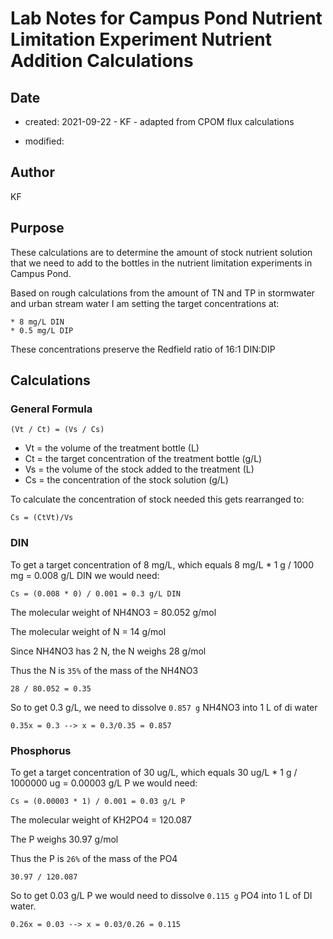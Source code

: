 # Lab Notes for Campus Pond Nutrient Limitation Experiment Nutrient Addition Calculations

## Date

* created: 2021-09-22 - KF - adapted from CPOM flux calculations  

* modified: 

## Author

KF

## Purpose

These calculations are to determine the amount of stock nutrient solution that we need to add to the bottles in the nutrient limitation experiments in Campus Pond. 

Based on rough calculations from the amount of TN and TP in stormwater and urban stream water I am setting the target concentrations at:

    * 8 mg/L DIN
    * 0.5 mg/L DIP

These concentrations preserve the Redfield ratio of 16:1 DIN:DIP


## Calculations

### General Formula

    (Vt / Ct) = (Vs / Cs)

* Vt = the volume of the treatment bottle (L)
* Ct = the target concentration of the treatment bottle (g/L)
* Vs = the volume of the stock added to the treatment (L)
* Cs = the concentration of the stock solution (g/L)

To calculate the concentration of stock needed this gets rearranged to:

    Cs = (CtVt)/Vs

### DIN

To get a target concentration of 8 mg/L, which equals 8 mg/L * 1 g / 1000 mg = 0.008 g/L DIN we would need:

    Cs = (0.008 * 0) / 0.001 = 0.3 g/L DIN

The molecular weight of NH4NO3 = 80.052 g/mol

The molecular weight of N = 14 g/mol

Since NH4NO3 has 2 N, the N weighs 28 g/mol

Thus the N is `35%` of the mass of the NH4NO3

    28 / 80.052 = 0.35 

So to get 0.3 g/L, we need to dissolve `0.857 g` NH4NO3 into 1 L of di water

    0.35x = 0.3 --> x = 0.3/0.35 = 0.857

### Phosphorus

To get a target concentration of 30 ug/L, which equals 30 ug/L * 1 g / 1000000 ug = 0.00003 g/L P we would need:

    Cs = (0.00003 * 1) / 0.001 = 0.03 g/L P

The molecular weight of KH2PO4 = 120.087

The P weighs 30.97 g/mol

Thus the P is `26%` of the mass of the PO4

    30.97 / 120.087

So to get 0.03 g/L P we would need to dissolve `0.115 g` PO4 into 1 L of DI water.

    0.26x = 0.03 --> x = 0.03/0.26 = 0.115 
